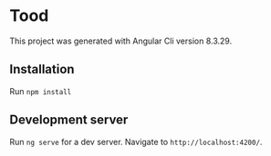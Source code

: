 # Tood

This project was generated with Angular Cli version 8.3.29.

## Installation
Run `npm install`

## Development server

Run `ng serve` for a dev server. Navigate to `http://localhost:4200/`.
